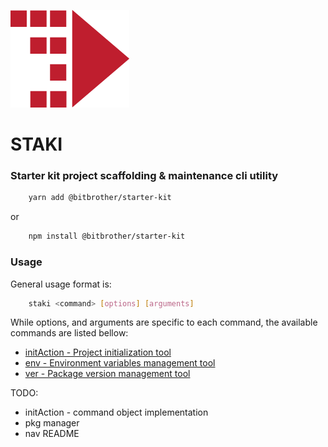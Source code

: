 ![starter-kit icon](_art/icon.png)
# STAKI
### Starter kit project scaffolding & maintenance cli utility

```sh
    yarn add @bitbrother/starter-kit
```
or
```sh
    npm install @bitbrother/starter-kit
```
### Usage

General usage format is:
```sh
    staki <command> [options] [arguments]
```
While options, and arguments are specific to each command, the available commands are listed bellow:

- [initAction - Project initialization tool](@commands/initAction/README.md)
- [env - Environment variables management tool](@commands/env/README.md)
- [ver - Package version management tool](@commands/ver/README.md)

TODO: 
- initAction - command object implementation
- pkg manager
- nav README
